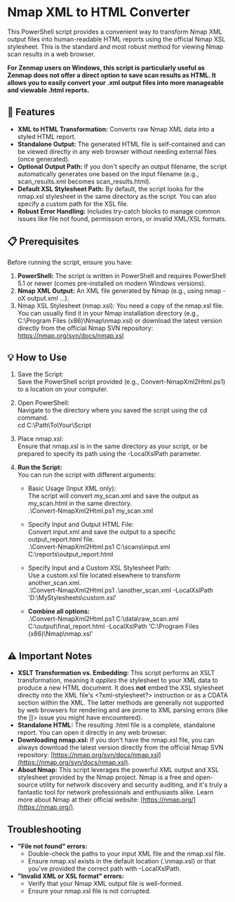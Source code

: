 # **Nmap XML to HTML Converter**

This PowerShell script provides a convenient way to transform Nmap XML output files into human-readable HTML reports using the official Nmap XSL stylesheet. This is the standard and most robust method for viewing Nmap scan results in a web browser.

**For Zenmap users on Windows, this script is particularly useful as Zenmap does not offer a direct option to save scan results as HTML. It allows you to easily convert your .xml output files into more manageable and viewable .html reports.**

## **🚀 Features**

* **XML to HTML Transformation:** Converts raw Nmap XML data into a styled HTML report.  
* **Standalone Output:** The generated HTML file is self-contained and can be viewed directly in any web browser without needing external files (once generated).  
* **Optional Output Path:** If you don't specify an output filename, the script automatically generates one based on the input filename (e.g., scan\_results.xml becomes scan\_results.html).  
* **Default XSL Stylesheet Path:** By default, the script looks for the nmap.xsl stylesheet in the same directory as the script. You can also specify a custom path for the XSL file.  
* **Robust Error Handling:** Includes try-catch blocks to manage common issues like file not found, permission errors, or invalid XML/XSL formats.

## **📋 Prerequisites**

Before running the script, ensure you have:

1. **PowerShell:** The script is written in PowerShell and requires PowerShell 5.1 or newer (comes pre-installed on modern Windows versions).  
2. **Nmap XML Output:** An XML file generated by Nmap (e.g., using nmap \-oX output.xml ...).  
3. Nmap XSL Stylesheet (nmap.xsl): You need a copy of the nmap.xsl file. You can usually find it in your Nmap installation directory (e.g., C:\\Program Files (x86)\\Nmap\\nmap.xsl) or download the latest version directly from the official Nmap SVN repository:  
   https://nmap.org/svn/docs/nmap.xsl

## **💡 How to Use**

1. Save the Script:  
   Save the PowerShell script provided (e.g., Convert-NmapXml2Html.ps1) to a location on your computer.  
2. Open PowerShell:  
   Navigate to the directory where you saved the script using the cd command.  
   cd C:\\Path\\To\\Your\\Script

3. Place nmap.xsl:  
   Ensure that nmap.xsl is in the same directory as your script, or be prepared to specify its path using the \-LocalXslPath parameter.  
4. **Run the Script:**  
   You can run the script with different arguments:  
   * Basic Usage (Input XML only):  
     The script will convert my\_scan.xml and save the output as my\_scan.html in the same directory.  
     .\\Convert-NmapXml2Html.ps1 my\_scan.xml

   * Specify Input and Output HTML File:  
     Convert input.xml and save the output to a specific output\_report.html file.  
     .\\Convert-NmapXml2Html.ps1 C:\\scans\\input.xml C:\\reports\\output\_report.html

   * Specify Input and a Custom XSL Stylesheet Path:  
     Use a custom.xsl file located elsewhere to transform another\_scan.xml.  
     .\\Convert-NmapXml2Html.ps1 .\\another\_scan.xml \-LocalXslPath 'D:\\MyStylesheets\\custom.xsl'

   * **Combine all options:**  
     .\\Convert-NmapXml2Html.ps1 C:\\data\\raw\_scan.xml C:\\output\\final\_report.html \-LocalXslPath 'C:\\Program Files (x86)\\Nmap\\nmap.xsl'

## **⚠️ Important Notes**

* **XSLT Transformation vs. Embedding:** This script performs an XSLT transformation, meaning it *applies* the stylesheet to your XML data to produce a new HTML document. It does **not** embed the XSL stylesheet directly into the XML file's \<?xml-stylesheet?\> instruction or as a CDATA section within the XML. The latter methods are generally not supported by web browsers for rendering and are prone to XML parsing errors (like the \]\]\> issue you might have encountered).  
* **Standalone HTML:** The resulting .html file is a complete, standalone report. You can open it directly in any web browser.  
* **Downloading nmap.xsl:** If you don't have the nmap.xsl file, you can always download the latest version directly from the official Nmap SVN repository: [https://nmap.org/svn/docs/nmap.xsl](https://nmap.org/svn/docs/nmap.xsl).  
* **About Nmap:** This script leverages the powerful XML output and XSL stylesheet provided by the Nmap project. Nmap is a free and open-source utility for network discovery and security auditing, and it's truly a fantastic tool for network professionals and enthusiasts alike. Learn more about Nmap at their official website: [https://nmap.org/](https://nmap.org/).

## **Troubleshooting**

* **"File not found" errors:**  
  * Double-check the paths to your input XML file and the nmap.xsl file.  
  * Ensure nmap.xsl exists in the default location (.\\nmap.xsl) or that you've provided the correct path with \-LocalXslPath.  
* **"Invalid XML or XSL format" errors:**  
  * Verify that your Nmap XML output file is well-formed.  
  * Ensure your nmap.xsl file is not corrupted.

